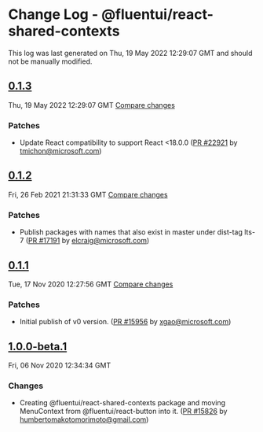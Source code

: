 # Change Log - @fluentui/react-shared-contexts

This log was last generated on Thu, 19 May 2022 12:29:07 GMT and should not be manually modified.

<!-- Start content -->

## [0.1.3](https://github.com/microsoft/fluentui/tree/@fluentui/react-shared-contexts_v0.1.3)

Thu, 19 May 2022 12:29:07 GMT 
[Compare changes](https://github.com/microsoft/fluentui/compare/@fluentui/react-shared-contexts_v0.1.2..@fluentui/react-shared-contexts_v0.1.3)

### Patches

- Update React compatibility to support React <18.0.0 ([PR #22921](https://github.com/microsoft/fluentui/pull/22921) by tmichon@microsoft.com)

## [0.1.2](https://github.com/microsoft/fluentui/tree/@fluentui/react-shared-contexts_v0.1.2)

Fri, 26 Feb 2021 21:31:33 GMT 
[Compare changes](https://github.com/microsoft/fluentui/compare/@fluentui/react-shared-contexts_v0.1.1..@fluentui/react-shared-contexts_v0.1.2)

### Patches

- Publish packages with names that also exist in master under dist-tag lts-7 ([PR #17191](https://github.com/microsoft/fluentui/pull/17191) by elcraig@microsoft.com)

## [0.1.1](https://github.com/microsoft/fluentui/tree/@fluentui/react-shared-contexts_v0.1.1)

Tue, 17 Nov 2020 12:27:56 GMT 
[Compare changes](https://github.com/microsoft/fluentui/compare/@fluentui/react-shared-contexts_v1.0.0-beta.1..@fluentui/react-shared-contexts_v0.1.1)

### Patches

- Initial publish of v0 version. ([PR #15956](https://github.com/microsoft/fluentui/pull/15956) by xgao@microsoft.com)

## [1.0.0-beta.1](https://github.com/microsoft/fluentui/tree/@fluentui/react-shared-contexts_v1.0.0-beta.1)

Fri, 06 Nov 2020 12:34:34 GMT

### Changes

- Creating @fluentui/react-shared-contexts package and moving MenuContext from @fluentui/react-button into it. ([PR #15826](https://github.com/microsoft/fluentui/pull/15826) by humbertomakotomorimoto@gmail.com)
